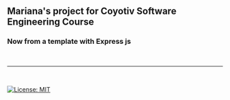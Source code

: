   ## Mariana's project for Coyotiv Software Engineering Course

### Now from a template with Express js

&nbsp;

---

&nbsp; 
 
[![License: MIT](https://img.shields.io/badge/License-MIT-yellow.svg)](https://opensource.org/licenses/MIT)

